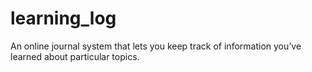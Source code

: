 # learning_log
An online journal system that lets you keep track of information you’ve learned about particular topics.
